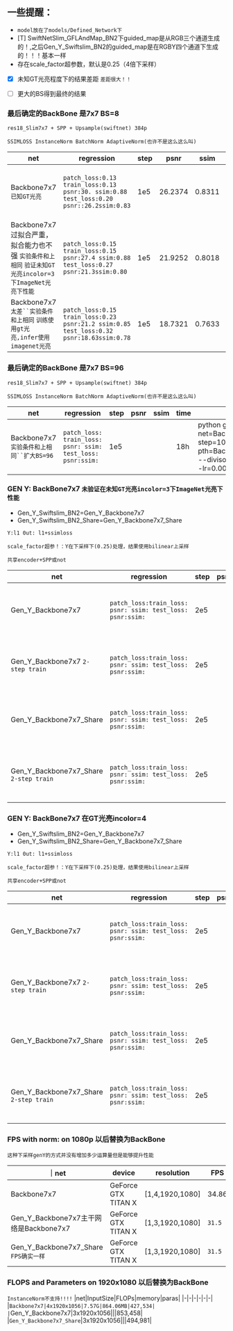 ## 一些提醒：
 * `model放在了models/Defined_Network下`
 * [T] SwiftNetSlim_GFLAndMap_BN2下guided_map是从RGB三个通道生成的！,之后Gen_Y_Swiftslim_BN2的guided_map是在RGBY四个通道下生成的！！！基本一样
 * 存在scale_factor超参数，默认是0.25（4倍下采样）
 * [x] 未知GT光亮程度下的结果差距 `差距很大！！`
 * [ ] 更大的BS得到最终的结果




### 最后确定的BackBone 是7x7 BS=8
`res18_Slim7x7 + SPP + Upsample(swiftnet) 384p`

`SSIMLOSS InstanceNorm BatchNorm AdaptiveNorm(也许不是这么这么叫)`

|net|regression|step|psnr|ssim|time|line|
|-|-|-|-|-|-|-|
|Backbone7x7 `已知GT光亮`|`patch_loss:0.13 train_loss:0.13 psnr:30. ssim:0.88 test_loss:0.20 psnr::26.2ssim:0.83`|1e5|26.2374|0.8311|18h|python gfl_train_tensorboard.py --net=Backbone7x7 --device=cuda:0 --step=100000 --pth=Backbone7x7_inC4_384p_1e5_l1_ssim_IN --divisor=16 --bs=8 --l1loss --crop_size=384 --lr=0.0004 --norm --ssimloss --incolor=4|
|Backbone7x7过拟合严重，拟合能力也不强 `实验条件和上相同` `验证未知GT光亮incolor=3下ImageNet光亮下性能`|`patch_loss:0.15 train_loss:0.15 psnr:27.4 ssim:0.88 test_loss:0.27 psnr:21.3ssim:0.80`|1e5|21.9252|0.8018|18h|python gfl_train_tensorboard.py --net=Backbone7x7 --device=cuda:2 --step=100000 --pth=Backbone7x7_inC3_384p_1e5_l1_ssim_IN --divisor=16 --bs=8 --l1loss --crop_size=384 --lr=0.0004 --norm --ssimloss --incolor=3|
|Backbone7x7 `太差``实验条件和上相同` `训练使用gt光亮,infer使用imagenet光亮`|`patch_loss:0.15 train_loss:0.23 psnr:21.2 ssim:0.85 test_loss:0.32 psnr:18.63ssim:0.78`|1e5|18.7321|0.7633|18h|python gfl_train_tensorboard`2`.py --net=Backbone7x7 --device=cuda:1 --step=100000 --pth=Backbone7x7_inC3_2_384p_1e5_l1_ssim_IN --divisor=16 --bs=8 --l1loss --crop_size=384 --lr=0.0004 --norm --ssimloss --incolor=3|

### 最后确定的BackBone 是7x7 BS=96
`res18_Slim7x7 + SPP + Upsample(swiftnet) 384p`

`SSIMLOSS InstanceNorm BatchNorm AdaptiveNorm(也许不是这么这么叫)`

|net|regression|step|psnr|ssim|time|line|
|-|-|-|-|-|-|-|
|Backbone7x7`实验条件和上相同``扩大BS=96`|`patch_loss: train_loss: psnr: ssim: test_loss: psnr:ssim:`|1e5|||18h|python gfl_train_tensorboard.py --net=Backbone7x7 --device=cuda:0 --step=100000 --pth=Backbone7x7_inC3_384p_1e5_l1_ssim_IN_96bs --divisor=16 --bs=96 --l1loss --crop_size=384 --lr=0.0004 --norm --ssimloss --`incolor=3`|

### GEN Y: BackBone7x7 `未验证在未知GT光亮incolor=3下ImageNet光亮下性能`

* Gen_Y_Swiftslim_BN2=Gen_Y_Backbone7x7
* Gen_Y_Swiftslim_BN2_Share=Gen_Y_Backbone7x7_Share

`Y:l1 0ut: l1+ssimloss `

`scale_factor超参！：Y在下采样下(0.25)处理，结果使用bilinear上采样`

`共享encoder+SPP或not`

|net|regression|step|psnr|ssim|time|line|
|-|-|-|-|-|-|-|
|Gen_Y_Backbone7x7|`patch_loss:train_loss: psnr: ssim: test_loss: psnr:ssim:`|2e5|||18h|python Gen_Y_train_tensorboard.py --device='cuda:1' --steps=200000 --lr=0.0004 --pth=Gen_Y_Backbone7x7_inC3_384p_2e5_l1_ssim --divisor=16 --bs=8 --l1loss --crop_size=384 --norm --net=Gen_Y_Backbone7x7 --scale_factor=0.25 --ssimloss --incolor=3|
|Gen_Y_Backbone7x7 `2-step train`|`patch_loss:train_loss: psnr: ssim: test_loss: psnr:ssim:`|2e5|||18h|python Gen_Y_train_tensorboard_2steps.py --device='cuda:1' --steps=200000 --lr=0.0004 --pth=Gen_Y_Backbone7x7_2steps_inC3_384p_2e5_l1_ssim --divisor=16 --bs=8 --l1loss --crop_size=384 --norm --net=Gen_Y_Backbone7x7 --scale_factor=0.25 --ssimloss --incolor=3|
|Gen_Y_Backbone7x7_Share|`patch_loss:train_loss: psnr: ssim: test_loss: psnr:ssim:`|2e5|||18h|python Gen_Y_Share_train_tensorboard.py --device='cuda:2' --steps=200000 --lr=0.0004 --pth=Gen_Y_Backbone7x7_Share_inC3_384p_2e5_l1_ssim --divisor=16 --bs=8 --l1loss --crop_size=384 --norm --net=Gen_Y_Backbone7x7_Share --scale_factor=0.25 --ssimloss --incolor=3|
|Gen_Y_Backbone7x7_Share `2-step train`|`patch_loss:train_loss: psnr: ssim: test_loss: psnr:ssim:`|2e5|||18h|python Gen_Y_Share_train_tensorboard_2steps.py --device='cuda:2' --steps=200000 --lr=0.0004 --pth=Gen_Y_Backbone7x7_Share_2steps_inC3_384p_2e5_l1_ssim --divisor=16 --bs=8 --l1loss --crop_size=384 --norm --net=Gen_Y_Backbone7x7_Share --scale_factor=0.25 --ssimloss --incolor=3|


### GEN Y: BackBone7x7 在GT光亮incolor=4

* Gen_Y_Swiftslim_BN2=Gen_Y_Backbone7x7
* Gen_Y_Swiftslim_BN2_Share=Gen_Y_Backbone7x7_Share

`Y:l1 0ut: l1+ssimloss `

`scale_factor超参！：Y在下采样下(0.25)处理，结果使用bilinear上采样`

`共享encoder+SPP或not`

|net|regression|step|psnr|ssim|time|line|
|-|-|-|-|-|-|-|
|Gen_Y_Backbone7x7|`patch_loss:train_loss: psnr: ssim: test_loss: psnr:ssim:`|2e5|||18h|python Gen_Y_train_tensorboard.py --device='cuda:1' --steps=200000 --lr=0.0004 --pth=Gen_Y_Backbone7x7_inC4_384p_2e5_l1_ssim --divisor=16 --bs=8 --l1loss --crop_size=384 --norm --net=Gen_Y_Backbone7x7 --scale_factor=0.25 --ssimloss --incolor=4|
|Gen_Y_Backbone7x7 `2-step train`|`patch_loss:train_loss: psnr: ssim: test_loss: psnr:ssim:`|2e5|||18h|python Gen_Y_train_tensorboard_2steps.py --device='cuda:1' --steps=200000 --lr=0.0004 --pth=Gen_Y_Backbone7x7_2steps_inC4_384p_2e5_l1_ssim --divisor=16 --bs=8 --l1loss --crop_size=384 --norm --net=Gen_Y_Backbone7x7 --scale_factor=0.25 --ssimloss --incolor=4|
|Gen_Y_Backbone7x7_Share|`patch_loss:train_loss: psnr: ssim: test_loss: psnr:ssim:`|2e5|||18h|python Gen_Y_Share_train_tensorboard.py --device='cuda:2' --steps=200000 --lr=0.0004 --pth=Gen_Y_Backbone7x7_Share_inC4_384p_2e5_l1_ssim --divisor=16 --bs=8 --l1loss --crop_size=384 --norm --net=Gen_Y_Backbone7x7_Share --scale_factor=0.25 --ssimloss --incolor=4|
|Gen_Y_Backbone7x7_Share `2-step train`|`patch_loss:train_loss: psnr: ssim: test_loss: psnr:ssim:`|2e5|||18h|python Gen_Y_Share_train_tensorboard_2steps.py --device='cuda:2' --steps=200000 --lr=0.0004 --pth=Gen_Y_Backbone7x7_Share_2steps_inC4_384p_2e5_l1_ssim --divisor=16 --bs=8 --l1loss --crop_size=384 --norm --net=Gen_Y_Backbone7x7_Share --scale_factor=0.25 --ssimloss --incolor=4|


### FPS with norm: on 1080p 以后替换为BackBone

`这种下采样genY的方式并没有增加多少运算量但是能够提升性能`

｜net|device|resolution|FPS|avg_infer_decay|
|-|-|-|-|-|
|Backbone7x7|GeForce GTX TITAN X|[1,4,1920,1080]|34.86|0.028|
|Gen_Y_Backbone7x7主干网络是Backbone7x7|GeForce GTX TITAN X|[1,3,1920,1080]|`31.5`|`0.031`|
|Gen_Y_Backbone7x7_Share `FPS确实一样`|GeForce GTX TITAN X|[1,3,1920,1080]|`31.5`|`0.031`|

### FLOPS and Parameters on 1920x1080 以后替换为BackBone
`InstanceNorm不支持!!!!`
|net|InputSize|FLOPs|memory|paras|
|-|-|-|-|-|-|
|`Backbone7x7|4x1920x1056|7.57G|864.06MB|427,534|
|`Gen_Y_Backbone7x7|3x1920x1056|||853,458|
|`Gen_Y_Backbone7x7_Share`|3x1920x1056|||494,981|



